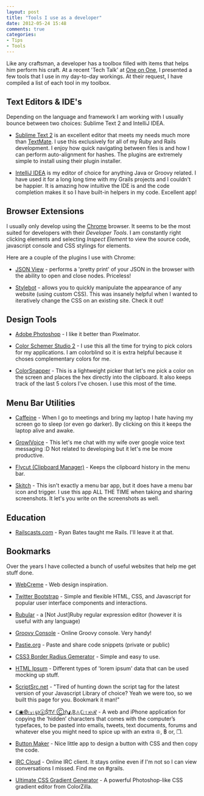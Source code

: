 ```yaml
---
layout: post
title: "Tools I use as a developer"
date: 2012-05-24 15:48
comments: true
categories: 
- Tips
- Tools
---
```


Like any craftsman, a developer has a toolbox filled with items that helps him perform his craft. At a recent 'Tech Talk' at <a href="http://1on1.com">One on One</a>, I presented a few tools that I use in my day-to-day workings. At their request, I have compiled a list of each tool in my toolbox.


## Text Editors &amp; IDE's

Depending on the language and framework I am working with I usually bounce between two choices: Sublime Text 2 and IntelliJ IDEA.

* [Sublime Text 2](http://www.sublimetext.com/2) is an excellent editor that meets my needs much more than [TextMate](http://macromates.com). I use this exclusively for all of my Ruby and Rails development. I enjoy how quick navigating between files is and how I can perform auto-alignment for hashes. The plugins are extremely simple to install using their plugin installer.

* [IntelliJ IDEA](http://www.jetbrains.com/idea/) is my editor of choice for anything Java or Groovy related. I have used it for a long long time with my Grails projects and I couldn't be happier. It is amazing how intuitive the IDE is and the code completion makes it so I have built-in helpers in my code. Excellent app!

## Browser Extensions

I usually only develop using the [Chrome](http://www.google.com/chrome) browser. It seems to be the most suited for developers with their *Developer Tools*. I am constantly right clicking elements and selecting *Inspect Element* to view the source code, javascript console and CSS stylings for elements.

Here are a couple of the plugins I use with Chrome:

* [JSON View](https://chrome.google.com/webstore/detail/chklaanhfefbnpoihckbnefhakgolnmc) - performs a 'pretty print' of your JSON in the browser with the ability to open and close nodes. Priceless!

* [Stylebot](https://chrome.google.com/webstore/detail/oiaejidbmkiecgbjeifoejpgmdaleoha) - allows you to quickly manipulate the appearance of any website (using custom CSS). This was insanely helpful when I wanted to iteratively change the CSS on an existing site. Check it out!

## Design Tools

* [Adobe Photoshop](http://adobe.com/photoshop) - I like it better than Pixelmator.

* [Color Schemer Studio 2](http://www.colorschemer.com/) - I use this all the time for trying to pick colors for my applications. I am colorblind so it is extra helpful because it choses complementary colors for me.

* [ColorSnapper](http://colorsnapper.com/) - This is a lightweight picker that let's me pick a color on the screen and places the hex directly into the clipboard. It also keeps track of the last 5 colors I've chosen. I use this most of the time.

## Menu Bar Utilities

* [Caffeine](http://www.lightheadsw.com/caffeine/) - When I go to meetings and bring my laptop I hate having my screen go to sleep (or even go darker). By clicking on this it keeps the laptop alive and awake.

* [GrowlVoice](http://www.growlvoice.com/) - This let's me chat with my wife over google voice text messaging :D Not related to developing but it let's me be more productive.

* [Flycut (Clipboard Manager)](http://itunes.apple.com/us/app/flycut-clipboard-manager/id442160987?mt=12) - Keeps the clipboard history in the menu bar.

* [Skitch](http://skitch.com/) - This isn't exactly a menu bar app, but it does have a menu bar icon and trigger. I use this app ALL THE TIME when taking and sharing screenshots. It let's you write on the screenshots as well.

## Education

* [Railscasts.com](http://railscasts.com/) - Ryan Bates taught me Rails. I'll leave it at that.

## Bookmarks

Over the years I have collected a bunch of useful websites that help me get stuff done.

* [WebCreme](http://www.webcreme.com/) - Web design inspiration.

* [Twitter Bootstrap](http://twitter.github.com/bootstrap/) - Simple and flexible HTML, CSS, and Javascript for popular user interface components and interactions.

* [Rubular](http://rubular.com/) - a [Not Just]Ruby regular expression editor (however it is useful with any language)

* [Groovy Console]() - Online Groovy console. Very handy!

* [Pastie.org](http://pastie.org) - Paste and share code snippets (private or public)

* [CSS3 Border Radius Gemerator](http://border-radius.com/) - Simple and easy to use.

* [HTML Ipsum](http://html-ipsum.com/) - Different types of 'lorem ipsum' data that can be used mocking up stuff.

* [ScriptSrc.net](http://scriptsrc.net/) - "Tired of hunting down the script tag for the latest version of your Javascript Library of choice? Yeah we were too, so we built this page for you. Bookmark it man!"

* [ℂ◉℗⒴ ℘ⓐṨͲℰ Ⓒℌ◭ℝ◬ℂ⒯℮ℛ](http://copypastecharacter.com/) - A web and iPhone application for copying the ‘hidden’ characters that comes with the computer’s typefaces, to be pasted into emails, tweets, text documents, forums and whatever else you might need to spice up with an extra ♔, ฿ or, ❒.

* [Button Maker](http://css-tricks.com/examples/ButtonMaker/) - Nice little app to design a button with CSS and then copy the code.

* [IRC Cloud](https://irccloud.com) - Online IRC client. It stays online even if I'm not so I can view conversations I missed. Find me on #grails.

* [Ultimate CSS Gradient Generator](http://www.colorzilla.com/gradient-editor/) - A powerful Photoshop-like CSS gradient editor from ColorZilla.


